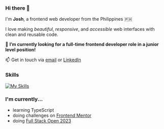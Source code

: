 ### Hi there 👋

I'm **Josh**, a frontend web developer from the Philippines 🇵🇭

I love making _beautiful_, _responsive_, and _accessible_ web interfaces with clean and reusable code.

🌱 **I’m currently looking for a full-time frontend developer role in a junior level position!**  

📫 Get in touch via [email](mailto:joshjavier@gmail.com) or [LinkedIn](https://www.linkedin.com/in/joshjavier/)

### Skills

[![My Skills](https://skillicons.dev/icons?i=js,html,css,react,py,tailwind,figma,bash,git,linux,md,vite,webpack,vscode)](https://skillicons.dev)

### I'm currently...

- learning TypeScript
- doing challenges on [Frontend Mentor](https://www.frontendmentor.io/profile/joshjavier)
- doing [Full Stack Open 2023](https://fullstackopen.com/en/)

<!--
**joshjavier/joshjavier** is a ✨ _special_ ✨ repository because its `README.md` (this file) appears on your GitHub profile.

Here are some ideas to get you started:

- 🔭 I’m currently working on ...
- 🌱 I’m currently learning ...
- 👯 I’m looking to collaborate on ...
- 🤔 I’m looking for help with ...
- 💬 Ask me about ...
- 📫 How to reach me: ...
- 😄 Pronouns: ...
- ⚡ Fun fact: ...
-->
